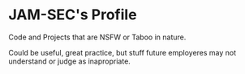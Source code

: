 # JAM-SEC's Profile

Code and Projects that are NSFW or Taboo in nature.

Could be useful, great practice, but stuff future employeres may not understand or judge as inapropriate.

<!---
JAM-SEC/JAM-SEC is a ✨ special ✨ repository because its `README.md` (this file) appears on your GitHub profile.
You can click the Preview link to take a look at your changes.
--->
